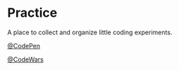# Practice
A place to collect and organize little coding experiments.

[@CodePen](https://codepen.io/ryverine)

[@CodeWars](https://www.codewars.com/users/ryverine)


